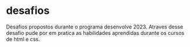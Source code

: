 # desafios
Desafios propostos durante o programa desenvolve 2023.
Atraves desse desafio pude por em pratica as habilidades aprendidas durante os cursos de html e css.
